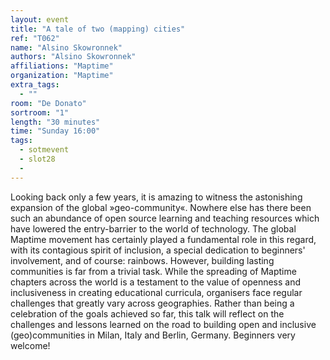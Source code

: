 ```yaml
---
layout: event
title: "A tale of two (mapping) cities"
ref: "T062"
name: "Alsino Skowronnek"
authors: "Alsino Skowronnek"
affiliations: "Maptime"
organization: "Maptime"
extra_tags:
  - ""
room: "De Donato"
sortroom: "1"
length: "30 minutes"
time: "Sunday 16:00"
tags:
  - sotmevent
  - slot28
  - 
---
```

Looking back only a few years, it is amazing to witness the astonishing expansion of the global »geo-community«. Nowhere else has there been such an abundance of open source learning and teaching resources which have lowered the entry-barrier to the world of technology. The global Maptime movement has certainly played a fundamental role in this regard, with its contagious spirit of inclusion, a special dedication to beginners&#39; involvement, and of course: rainbows.
However, building lasting communities is far from a trivial task. While the spreading of Maptime chapters across the world is a testament to the value of openness and inclusiveness in creating educational curricula, organisers face regular challenges that greatly vary across geographies. 
Rather than being a celebration of the goals achieved so far, this talk will reflect on the challenges and lessons learned on the road to building open and inclusive (geo)communities in Milan, Italy and Berlin, Germany. Beginners very welcome!